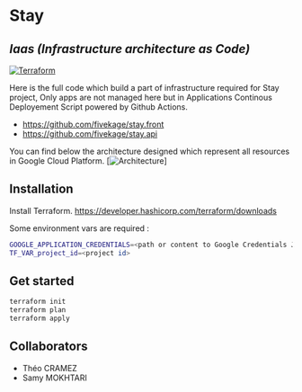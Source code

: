 # Stay

## _Iaas (Infrastructure architecture as Code)_

[![Terraform](https://upload.wikimedia.org/wikipedia/commons/0/04/Terraform_Logo.svg)](https://www.terraform.io/)

Here is the full code which build a part of infrastructure required for Stay project, Only apps are not managed here but in Applications Continous Deployement Script powered by Github Actions.

- https://github.com/fivekage/stay.front
- https://github.com/fivekage/stay.api

You can find below the architecture designed which represent all resources in Google Cloud Platform.
[![Architecture](http://image.noelshack.com/fichiers/2022/42/6/1666458536-architecture.jpg)]

## Installation

Install Terraform. https://developer.hashicorp.com/terraform/downloads

Some environment vars are required :

```sh
GOOGLE_APPLICATION_CREDENTIALS=<path or content to Google Credentials JSON>
TF_VAR_project_id=<project id>
```

## Get started

```sh
terraform init
terraform plan
terraform apply
```

## Collaborators

- Théo CRAMEZ
- Samy MOKHTARI
